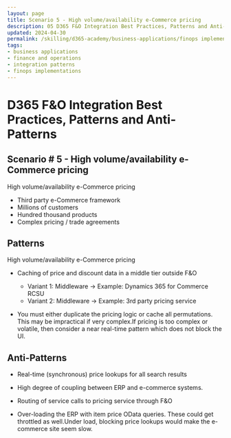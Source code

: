 ```yaml
---
layout: page
title: Scenario 5 - High volume/availability e-Commerce pricing
description: 05 D365 F&O Integration Best Practices, Patterns and Anti-Patterns
updated: 2024-04-30
permalink: /skilling/d365-academy/business-applications/finops implementation best practices and patterns/intscenario-05
tags:
- business applications
- finance and operations
- integration patterns
- finops implementations
---
```


# D365 F&O Integration Best Practices, Patterns and Anti-Patterns

## Scenario # 5 - High volume/availability e-Commerce pricing
High volume/availability e-Commerce pricing
* Third party e-Commerce framework
* Millions of customers
* Hundred thousand products
* Complex pricing / trade agreements


## Patterns
High volume/availability e-Commerce pricing

* Caching of price and discount data in a middle tier outside F&O
    * Variant 1: Middleware -> Example: Dynamics 365 for Commerce RCSU
    * Variant 2: Middleware -> Example: 3rd party pricing service

* You must either duplicate the pricing logic or cache all permutations. This may be impractical if very complex.If pricing is too complex or volatile, then consider a near real-time pattern which does not block the UI.

## Anti-Patterns
* Real-time (synchronous) price lookups for all search results

* High degree of coupling between ERP and e-commerce systems.

* Routing of service calls to pricing service through F&O

* Over-loading the ERP with item price OData queries. These could get throttled as well.Under load, blocking price lookups would make the e-commerce site seem slow. 

